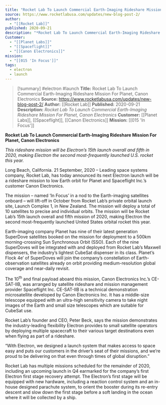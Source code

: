 ```yaml
---
title: "Rocket Lab To Launch Commercial Earth-Imaging Rideshare Mission For Planet, Canon Electronics "
source: https://www.rocketlabusa.com/updates/new-blog-post-2/
author:
  - "[[Rocket Lab]]"
published: 2020-09-21
description: "*Rocket Lab To Launch Commercial Earth-Imaging Rideshare Mission For Planet, Canon Electronics*"
Customer:
  - "[[Planet Labs]]"
  - "[[Spaceflight]]"
  - "[[Canon Electronics]]"
mission:
  - "[[015 'In Focus']]"
tags:
  - electron
  - launch
---
```

>[!summary]
#electron #launch
**Title:** Rocket Lab To Launch Commercial Earth-Imaging Rideshare Mission For Planet, Canon Electronics 
**Source:** https://www.rocketlabusa.com/updates/new-blog-post-2/
**Author:** [[Rocket Lab]]
**Published:** 2020-09-21
**Description:** *Rocket Lab To Launch Commercial Earth-Imaging Rideshare Mission For Planet, Canon Electronics*
**Customer:** [[Planet Labs]], [[Spaceflight]], [[Canon Electronics]]
**Mission:** [[015 'In Focus']]

**Rocket Lab To Launch Commercial Earth-Imaging Rideshare Mission For Planet, Canon Electronics**

*This rideshare mission will be Electron’s 15th launch overall and fifth in 2020, making Electron the second most-frequently launched U.S. rocket this year.*

Long Beach, California. 21 September, 2020 – Leading space systems company, Rocket Lab, has today announced its next Electron launch will be a rideshare mission to low Earth orbit for Planet and Spaceflight Inc.’s customer Canon Electronics.

The mission – named ‘In Focus’ in a nod to the Earth-imaging satellites onboard – will lift-off in October from Rocket Lab’s private orbital launch site, Launch Complex 1, in New Zealand. The mission will deploy a total of 10 satellites to precise and individual orbits. The mission will be Rocket Lab’s 15th launch overall and fifth mission of 2020, making Electron the second most-frequently launched United States orbital rocket this year.

Earth-imaging company Planet has nine of their latest generation SuperDove satellites booked on the mission for deployment to a 500km morning-crossing Sun Synchronous Orbit (SSO). Each of the nine SuperDoves will be integrated with and deployed from Rocket Lab’s Maxwell dispensers, the industry’s lightest CubeSat dispenser in its class. Planet’s Flock 4e’ of SuperDoves will join the company’s constellation of Earth-observation satellites already on orbit providing medium-resolution global coverage and near-daily revisit.

The 10<sup>th</sup> and final payload aboard this mission, Canon Electronics Inc.’s CE-SAT-IIB, was arranged by satellite rideshare and mission management provider Spaceflight Inc. CE-SAT-IIB is a technical demonstration microsatellite developed by Canon Electronics Inc. It has a middle-size telescope equipped with an ultra-high sensitivity camera to take night images of the Earth and small size telescopes which are suitable for CubeSat use.

Rocket Lab’s founder and CEO, Peter Beck, says the mission demonstrates the industry-leading flexibility Electron provides to small satellite operators by deploying multiple spacecraft to their various target destinations even when flying as part of a rideshare.

“With Electron, we designed a launch system that makes access to space easy and puts our customers in the driver’s seat of their missions, and we’re proud to be delivering on that even through times of global disruption.”

Rocket Lab has multiple missions scheduled for the remainder of 2020, including an upcoming launch in Q4 earmarked for the company’s first Electron first stage recovery attempt. The Electron’s first stage will be equipped with new hardware, including a reaction control system and an in-house designed parachute system, to orient the booster during its re-entry descent and slow down the first stage before a soft landing in the ocean where it will be collected by a ship.